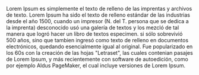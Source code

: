 Lorem Ipsum es simplemente el texto de relleno de las imprentas y archivos de texto. Lorem Ipsum ha sido el
texto de relleno estándar de las industrias desde el año 1500, cuando un impresor (N. del T. persona que se dedica a la imprenta)
desconocido usó una galería de textos y los mezcló de tal manera que logró hacer un libro de textos especimen. 
si sólo sobrevivió 500 años, sino que tambien ingresó como texto de relleno en documentos electrónicos, quedando 
esencialmente igual al original. Fue popularizado en los 60s con la creación de las hojas "Letraset", las cuales 
contenian pasajes de Lorem Ipsum, y más recientemente con software de autoedición, como por ejemplo Aldus PageMaker, 
el cual incluye versiones de Lorem Ipsum.